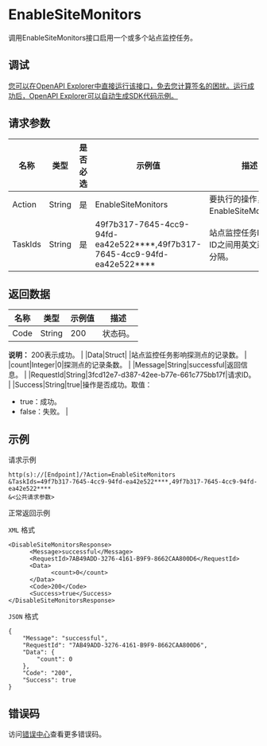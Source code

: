 # EnableSiteMonitors

调用EnableSiteMonitors接口启用一个或多个站点监控任务。

## 调试

[您可以在OpenAPI Explorer中直接运行该接口，免去您计算签名的困扰。运行成功后，OpenAPI Explorer可以自动生成SDK代码示例。](https://api.aliyun.com/#product=Cms&api=EnableSiteMonitors&type=RPC&version=2019-01-01)

## 请求参数

|名称|类型|是否必选|示例值|描述|
|--|--|----|---|--|
|Action|String|是|EnableSiteMonitors|要执行的操作，取值：EnableSiteMonitors。 |
|TaskIds|String|是|49f7b317-7645-4cc9-94fd-ea42e522\*\*\*\*,49f7b317-7645-4cc9-94fd-ea42e522\*\*\*\*|站点监控任务ID。多个ID之间用英文逗号（,）分隔。 |

## 返回数据

|名称|类型|示例值|描述|
|--|--|---|--|
|Code|String|200|状态码。

 **说明：** 200表示成功。 |
|Data|Struct| |站点监控任务影响探测点的记录数。 |
|count|Integer|0|探测点的记录条数。 |
|Message|String|successful|返回信息。 |
|RequestId|String|3fcd12e7-d387-42ee-b77e-661c775bb17f|请求ID。 |
|Success|String|true|操作是否成功。取值：

 -   true：成功。
-   false：失败。 |

## 示例

请求示例

```
http(s)://[Endpoint]/?Action=EnableSiteMonitors
&TaskIds=49f7b317-7645-4cc9-94fd-ea42e522****,49f7b317-7645-4cc9-94fd-ea42e522****
&<公共请求参数>
```

正常返回示例

`XML` 格式

```
<DisableSiteMonitorsResponse>
	  <Message>successful</Message>
	  <RequestId>7AB49ADD-3276-4161-B9F9-8662CAA800D6</RequestId>
	  <Data>
		    <count>0</count>
	  </Data>
	  <Code>200</Code>
	  <Success>true</Success>
</DisableSiteMonitorsResponse>
```

`JSON` 格式

```
{
	"Message": "successful",
	"RequestId": "7AB49ADD-3276-4161-B9F9-8662CAA800D6",
	"Data": {
		"count": 0
	},
	"Code": "200",
	"Success": true
}
```

## 错误码

访问[错误中心](https://error-center.alibabacloud.com/status/product/Cms)查看更多错误码。

